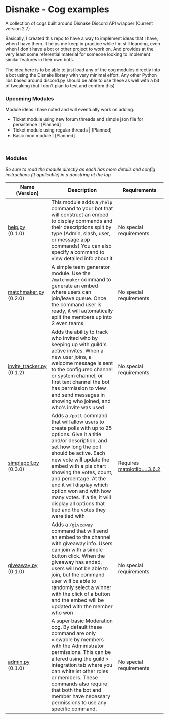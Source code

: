  # Disnake - Cog examples

 A collection of cogs built around Disnake Discord API wrapper (Current version 2.7)


 Basically, I created this repo to have a way to implement ideas that I have, when I have them.  It helps me keep in practice while I'm still learning, even when I don't have a bot or other project to work on. And provides at the very least some referential material for someone looking to implement similar features in their own bots.

 The idea here is to be able to just load any of the cog modules directly into a bot using the Disnake library with very minimal effort.  Any other Python libs based around discord.py should be able to use these as well with a bit of tweaking (but I don't plan to test and confirm this)



 ### Upcoming Modules
Module ideas I have noted and will eventually work on adding.  

- Ticket module using new forum threads and simple json file for persistence | [Planned] 
- Ticket module using regular threads | [Planned]
- Basic mod module | [Planned] 

&nbsp;




### Modules
*Be sure to read the module directly as each has more details and config instructions (if applicable) in a docstring at the top*

Name<br>(Version) | Description | Requirements
--- | --- | ---
[help.py](https://raw.githubusercontent.com/dlchamp/disnake-bot-modules/main/cogs/help.py)<br>(0.1.0) | This module adds a `/help` command to your bot that will construct an embed to display commands and their descriptions split by type (Admin, slash, user, or message app commands) You can also specify a command to view detailed info about it | No special requirements
[matchmaker.py](https://raw.githubusercontent.com/dlchamp/disnake-bot-modules/main/cogs/matchmaker.py)<br>(0.2.0) | A simple team generator module.  Use the `/matchmaker` command to generate an embed where users can join/leave queue. Once the command user is ready, it will automatically split the members up into 2 even teams | No special requirements
[invite_tracker.py](https://raw.githubusercontent.com/dlchamp/disnake-bot-modules/main/cogs/invite_tracker.py)<br>(0.1.2) | Adds the ability to track who invited who by keeping up with guild's active invites. When a new user joins, a welcome message is sent to the configured channel or system channel, or first text channel the bot has permission to view and send messages in showing who joined, and who's invite was used | No special requirements
[simplepoll.py](https://raw.githubusercontent.com/dlchamp/disnake-bot-modules/main/cogs/simplepoll.py)<br>(0.3.0) | Adds a `/poll` command that will allow users to create polls with up to 25 options. Give it a title and/or description, and set how long the poll should be active.  Each new vote will update the embed with a pie chart showing the votes, count, and percentage.  At the end it will display which option won and with how many votes.  If a tie, it will display all options that tied and the votes they were tied with | Requires [matplotlib==3.6.2](https://pypi.org/project/matplotlib/)
[giveaway.py](https://raw.githubusercontent.com/dlchamp/disnake-bot-modules/main/cogs/giveaway.py)<br>(0.1.0) | Adds a `/giveaway` command that will send an embed to the channel with giveaway info.  Users can join with a simple button click.  When the giveaway has ended, users will not be able to join, but the command user will be able to randomly select a winner with the click of a button and the embed will be updated with the member who won | No special requirements
[admin.py](https://raw.githubusercontent.com/dlchamp/disnake-bot-modules/main/cogs/admin.py)<br>(0.1.0) | A super basic Moderation cog.  By default these command are only viewable by members with the Administrator permissions.  This can be altered using the guild > integration tab where you can whitelist other roles or members. These commands also require that both the bot and member have necessary permissions to use any specific command.  | No special requirements